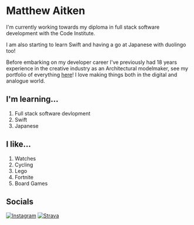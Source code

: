 # Matthew Aitken

I'm currently working towards my diploma in full stack software development with the Code Institute.

I am also starting to learn Swift and having a go at Japanese with duolingo too!

Before embarking on my developer career I've previously had 18 years experience in the creative industry as an Architectural modelmaker, see my portfolio of everything [here](https://apeskinian.github.io/)! I love making things both in the digital and analogue world.

## I'm learning...
1. Full stack software devlopment
3. Swift
4. Japanese

## I like...
1. Watches
2. Cycling
3. Lego
4. Fortnite
5. Board Games

## Socials

[![Instagram](https://img.shields.io/badge/Instagram-bfbfbf?logo=instagram&logoColor=E4405F)](https://www.instagram.com/apeskinian/)
[![Strava](https://img.shields.io/badge/Strava-bfbfbf?logo=strava&logoColor=FC4C02)](https://www.strava.com/athletes/138497633)


